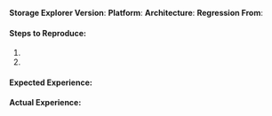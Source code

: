 **Storage Explorer Version**: <!-- Enter the Storage Explorer version in which you encountered your issue. -->
**Platform**: <!-- Enter the platform (see About dialog). -->
**Architecture**: <!-- Enter the architecture of the app (see About dialog). -->
**Regression From**: <!-- Was this working on a previous version? If so, which one? -->

#### Steps to Reproduce: ####
1. <!-- Describe the steps necessary to reproduce your issue. -->
2. <!-- Be as detailed as you can. -->

#### Expected Experience: ####
<!-- Describe the outcome you expect when performing the above steps. -->

#### Actual Experience: ####
<!-- Describe the outcome that actually occurs when performing the above steps. -->
